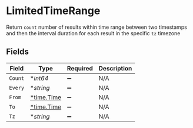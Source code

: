 # LimitedTimeRange

Return `count` number of results within time range between two timestamps and then the interval duration for each result in the specific `tz` timezone


## Fields

| Field                                      | Type                                       | Required                                   | Description                                |
| ------------------------------------------ | ------------------------------------------ | ------------------------------------------ | ------------------------------------------ |
| `Count`                                    | **int64*                                   | :heavy_minus_sign:                         | N/A                                        |
| `Every`                                    | **string*                                  | :heavy_minus_sign:                         | N/A                                        |
| `From`                                     | [*time.Time](https://pkg.go.dev/time#Time) | :heavy_minus_sign:                         | N/A                                        |
| `To`                                       | [*time.Time](https://pkg.go.dev/time#Time) | :heavy_minus_sign:                         | N/A                                        |
| `Tz`                                       | **string*                                  | :heavy_minus_sign:                         | N/A                                        |